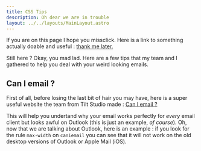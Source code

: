```yaml
---
title: CSS Tips
description: Oh dear we are in trouble
layout: ../../layouts/MainLayout.astro
---
```


If you are on this page I hope you missclick. Here is a link to something actually doable and useful : [thank me later.](https://www.youtube.com/watch?v=uz6rjbw0ZA0)

Still here ? Okay, you mad lad. Here are a few tips that my team and I gathered to help you deal with your weird looking emails.

## Can I email ?

First of all, before losing the last bit of hair you may have, here is a super useful website the team from Tilt Studio made : [Can I email ?](https://www.caniemail.com/)

This will help you undertand why your email works perfectly for *every* email client but looks awful on Outlook (this is just an example, *of course*).
Oh, now that we are talking about Outlook, here is an example : if you look for the rule `max-width` on `caniemail` you can see that it will not work on the old desktop versions of Outlook or Apple Mail (iOS).


<!--
## Outlook... why do you hate me?

Outlook can be ~a nightmare~ somehow tricky. Here are some tips you can use.

### max-width

### IF MSO

## Gmail... you where the chosen one !

On gmail, try do not use `class` rules as much as you can (inline style works sligtly better but it's not a perfect solution...) and try to use basic CSS.

My knowledge on Gmail CSS tolerance ends here. BUT, @HTeuMeuLeu made a useful diagram [here](https://www.hteumeuleu.com/2019/trying-to-make-sense-of-gmail-css-support-2019-edition/).

. @hteumeuleu created a diagram

```markdown
---
title: Markdown Page!
lang: en
layout: ~/layouts/MainLayout.astro
---

# Markdown example

This is a fully-featured page, written in Markdown!

## Section A

Lorem ipsum dolor sit amet, **consectetur adipiscing elit**. Sed ut tortor _suscipit_, posuere ante id, vulputate urna. Pellentesque molestie aliquam dui sagittis aliquet. Sed sed felis convallis, lacinia lorem sit amet, fermentum ex. Etiam hendrerit mauris at elementum egestas. Vivamus id gravida ante. Praesent consectetur fermentum turpis, quis blandit tortor feugiat in. Aliquam erat volutpat. In elementum purus et tristique ornare. Suspendisse sollicitudin dignissim est a ultrices. Pellentesque sed ipsum finibus, condimentum metus eget, sagittis elit. Sed id lorem justo. Vivamus in sem ac mi molestie ornare.

## Section B

Nam quam dolor, pellentesque sed odio euismod, feugiat tempus tellus. Quisque arcu velit, ultricies in faucibus sed, ultrices ac enim. Nunc eget dictum est. Lorem ipsum dolor sit amet, consectetur adipiscing elit. Etiam ex nisi, egestas mollis ultricies ut, laoreet suscipit libero. Nam condimentum molestie turpis. Sed vestibulum sagittis congue. Maecenas tristique enim et tincidunt tempor. Curabitur ac scelerisque nulla, in malesuada libero. Praesent eu tempus odio. Pellentesque aliquam ullamcorper quam at gravida. Sed non fringilla mauris. Aenean sit amet ultrices erat. Vestibulum congue venenatis tortor, nec suscipit tortor. Aenean pellentesque mauris eget tortor tincidunt pharetra.
```
-->